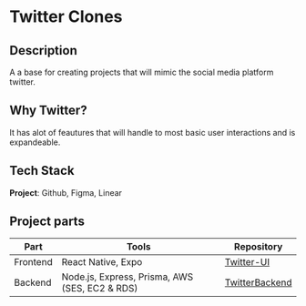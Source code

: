 # Twitter Clones

## Description
A a base for creating projects that will mimic the social media platform twitter. 

## Why Twitter?
It has alot of feautures that will handle to most basic user interactions and is expandeable. 

## Tech Stack

**Project**: Github, Figma, Linear

## Project parts

| Part | Tools     | Repository                                                   | 
| ---- | --------- | -------------------------------------------------------------| 
| Frontend   | React Native, Expo  | [Twitter-UI](https://github.com/elmersson/Twitter-UI)        |
| Backend   | Node.js, Express, Prisma, AWS (SES, EC2 & RDS)   | [TwitterBackend](https://github.com/elmersson/TwitterBackend)|   
